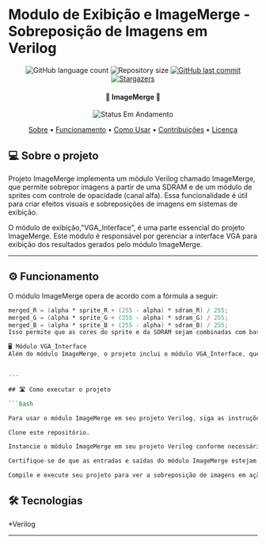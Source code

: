 # Modulo de Exibição e ImageMerge - Sobreposição de Imagens em Verilog

<p align="center">
  <img alt="GitHub language count" src="https://img.shields.io/github/languages/count/brenoamin/plataforma-jogos-laboratorio-iv?color=%2304D361">
  <img alt="Repository size" src="https://img.shields.io/github/repo-size/brenoamin/plataforma-jogos-laboratorio-iv">
  <a href="https://github.com/brenoamin/plataforma-jogos-laboratorio-iv/commits/main">
    <img alt="GitHub last commit" src="https://img.shields.io/github/last-commit/brenoamin/plataforma-jogos-laboratorio-iv">
  </a>
  <a href="https://github.com/seu-usuario/seu-repositorio/stargazers">
    <img alt="Stargazers" src="https://img.shields.io/github/stars/seu-usuario/seu-repositorio?style=social">
  </a>
</p>

<h4 align="center"> 
	🚧 ImageMerge 🚧
</h4>

<p align="center">
	<img alt="Status Em Andamento" src="https://img.shields.io/badge/STATUS-EM%20ANDAMENTO-yellow">
</p>

<p align="center">
 <a href="#-sobre-o-projeto">Sobre</a> •
 <a href="#-funcionamento">Funcionamento</a> •
 <a href="#-como-usar">Como Usar</a> • 
 <a href="#-contribuições">Contribuições</a> • 
 <a href="#-licença">Licença</a>
</p>

## 💻 Sobre o projeto

Projeto ImageMerge implementa um módulo Verilog chamado ImageMerge, que permite sobrepor imagens a partir de uma SDRAM e de um módulo de sprites com controle de opacidade (canal alfa). Essa funcionalidade é útil para criar efeitos visuais e sobreposições de imagens em sistemas de exibição.

O módulo de exibição,"VGA_Interface", é uma parte essencial do projeto ImageMerge. Este módulo é responsável por gerenciar a interface VGA para exibição dos resultados gerados pelo módulo ImageMerge.

---

## ⚙️ Funcionamento

O módulo ImageMerge opera de acordo com a fórmula a seguir:

```verilog
merged_R = (alpha * sprite_R + (255 - alpha) * sdram_R) / 255;
merged_G = (alpha * sprite_G + (255 - alpha) * sdram_G) / 255;
merged_B = (alpha * sprite_B + (255 - alpha) * sdram_B) / 255;
Isso permite que as cores do sprite e da SDRAM sejam combinadas com base no valor de alfa, controlando assim a opacidade da imagem resultante.

🖥️ Módulo VGA_Interface
Além do módulo ImageMerge, o projeto inclui o módulo VGA_Interface, que é responsável por controlar a interface VGA para exibição dos resultados. Ele gerencia a sincronização horizontal e vertical, geração de cores e posicionamento na tela.


---

## 🛣️ Como executar o projeto

```bash

Para usar o módulo ImageMerge em seu projeto Verilog, siga as instruções abaixo:

Clone este repositório.

Instancie o módulo ImageMerge em seu projeto Verilog conforme necessário.

Certifique-se de que as entradas e saídas do módulo ImageMerge estejam conectadas corretamente ao seu projeto.

Compile e execute seu projeto para ver a sobreposição de imagens em ação.

```

## 🛠 Tecnologias

*Verilog

---